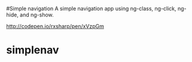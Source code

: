 #Simple navigation
A simple navigation app using ng-class, ng-click, ng-hide, and ng-show.

http://codepen.io/rxsharp/pen/xVzpGm
# simplenav
